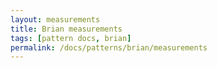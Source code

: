 ```yaml
---
layout: measurements
title: Brian measurements
tags: [pattern docs, brian]
permalink: /docs/patterns/brian/measurements
---
```

